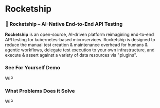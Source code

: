 # Rocketship

### 🚀 **Rocketship** – AI-Native End-to-End API Testing

**Rocketship** is an open-source, AI-driven platform reimagining end-to-end API testing for kubernetes-based microservices. Rocketship is designed to reduce the manual test creation & maintenance overhead for humans & agentic workflows, delegate test execution to your own infrastructure, and execute & assert against a variety of data resources via "plugins".

### See For Yourself Demo

WIP

### What Problems Does it Solve

WIP
